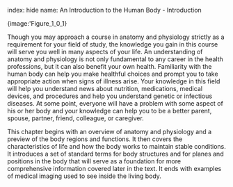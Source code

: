 index: hide
name: An Introduction to the Human Body - Introduction


{image:'Figure_1_0_1}
        

Though you may approach a course in anatomy and physiology strictly as a requirement for your field of study, the knowledge you gain in this course will serve you well in many aspects of your life. An understanding of anatomy and physiology is not only fundamental to any career in the health professions, but it can also benefit your own health. Familiarity with the human body can help you make healthful choices and prompt you to take appropriate action when signs of illness arise. Your knowledge in this field will help you understand news about nutrition, medications, medical devices, and procedures and help you understand genetic or infectious diseases. At some point, everyone will have a problem with some aspect of his or her body and your knowledge can help you to be a better parent, spouse, partner, friend, colleague, or caregiver.

This chapter begins with an overview of anatomy and physiology and a preview of the body regions and functions. It then covers the characteristics of life and how the body works to maintain stable conditions. It introduces a set of standard terms for body structures and for planes and positions in the body that will serve as a foundation for more comprehensive information covered later in the text. It ends with examples of medical imaging used to see inside the living body.
